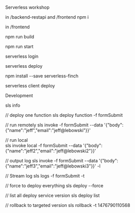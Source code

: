 Serverless workshop

in /backend-restapi and /frontend
npm i

in /frontend

npm run build

npm run start

serverless login

serverless deploy

npm install --save serverless-finch

serverless client deploy

Development

sls info

// deploy one function
sls deploy function -f formSubmit

// run remotely
sls invoke -f formSubmit --data '{"body":{"name":"jeff","email":"jeff@lebowski"}}'

// run local  
sls invoke local -f formSubmit --data '{"body":{"name":"jeff2","email":"jeff@lebowski2"}}'

//  output log
sls invoke -f formSubmit --data '{"body":{"name":"jeff3","email":"jeff@lebowski3"}}' -l

// Stream log
sls logs -f formSubmit -t

// force to deploy everything
sls deploy --force

// list all deploy service version
sls deploy list

// rollback to targeted version 
sls rollback -t 1476790110568


